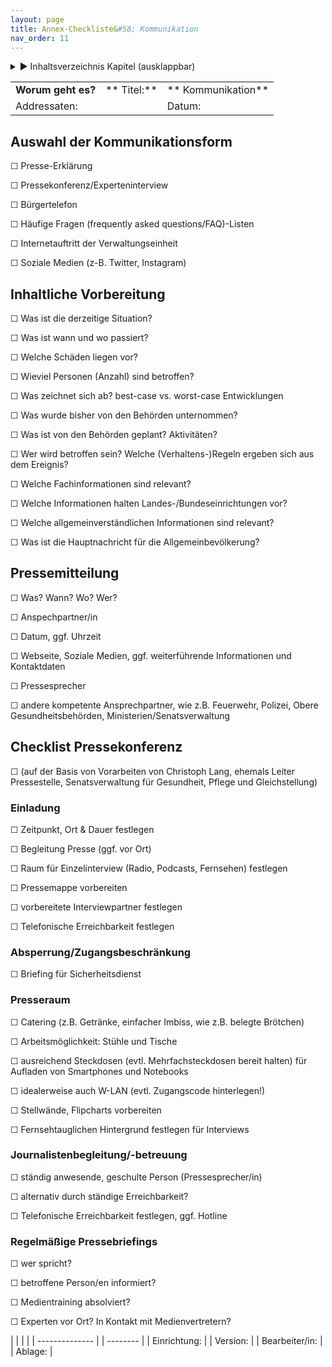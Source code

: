 ```yaml
---
layout: page
title: Annex-Checkliste&#58; Kommunikation
nav_order: 11
---
```


<details markdown="block">
  <summary>
      &#9658; Inhaltsverzeichnis Kapitel (ausklappbar)
  </summary>

1. TOC
{:toc}
 </details>

   <p></p>


|                    |             |                    |
| ------------------ | ----------- | ------------------ |
| **Worum geht es?** | ** Titel:** | ** Kommunikation** |
| Addressaten:       |             | Datum:             |

## **Auswahl der Kommunikationsform**

☐ Presse-Erklärung

☐ Pressekonferenz/Experteninterview

☐ Bürgertelefon

☐ Häufige Fragen (frequently asked questions/FAQ)-Listen

☐ Internetauftritt der Verwaltungseinheit

☐ Soziale Medien (z-B. Twitter, Instagram)

## Inhaltliche Vorbereitung

☐ Was ist die derzeitige Situation?

☐ Was ist wann und wo passiert?

☐ Welche Schäden liegen vor?

☐ Wieviel Personen (Anzahl) sind betroffen?

☐ Was zeichnet sich ab? best-case vs. worst-case Entwicklungen

☐ Was wurde bisher von den Behörden unternommen?

☐ Was ist von den Behörden geplant? Aktivitäten?

☐ Wer wird betroffen sein? Welche (Verhaltens-)Regeln ergeben sich aus
dem Ereignis?

☐ Welche Fachinformationen sind relevant?

☐ Welche Informationen halten Landes-/Bundeseinrichtungen vor?

☐ Welche allgemeinverständlichen Informationen sind relevant?

☐ Was ist die Hauptnachricht für die Allgemeinbevölkerung?

## Pressemitteilung

☐ Was? Wann? Wo? Wer?

☐ Anspechpartner/in

☐ Datum, ggf. Uhrzeit

☐ Webseite, Soziale Medien, ggf. weiterführende Informationen und
Kontaktdaten

☐ Pressesprecher

☐ andere kompetente Ansprechpartner, wie z.B. Feuerwehr, Polizei, Obere
Gesundheitsbehörden, Ministerien/Senatsverwaltung

## **Checklist Pressekonferenz**

☐ (auf der Basis von Vorarbeiten von Christoph Lang, ehemals Leiter
Pressestelle, Senatsverwaltung für Gesundheit, Pflege und
Gleichstellung)

### Einladung

☐ Zeitpunkt, Ort & Dauer festlegen

☐ Begleitung Presse (ggf. vor Ort)

☐ Raum für Einzelinterview (Radio, Podcasts, Fernsehen) festlegen

☐ Pressemappe vorbereiten

☐ vorbereitete Interviewpartner festlegen

☐ Telefonische Erreichbarkeit festlegen

### Absperrung/Zugangsbeschränkung

☐ Briefing für Sicherheitsdienst

### Presseraum

☐ Catering (z.B. Getränke, einfacher Imbiss, wie z.B. belegte Brötchen)

☐ Arbeitsmöglichkeit: Stühle und Tische

☐ ausreichend Steckdosen (evtl. Mehrfachsteckdosen bereit halten) für
Aufladen von Smartphones und Notebooks

☐ idealerweise auch W-LAN (evtl. Zugangscode hinterlegen\!)

☐ Stellwände, Flipcharts vorbereiten

☐ Fernsehtauglichen Hintergrund festlegen für Interviews

### Journalistenbegleitung/-betreuung

☐ ständig anwesende, geschulte Person (Pressesprecher/in)

☐ alternativ durch ständige Erreichbarkeit?

☐ Telefonische Erreichbarkeit festlegen, ggf. Hotline

### Regelmäßige Pressebriefings

☐ wer spricht?

☐ betroffene Person/en informiert?

☐ Medientraining absolviert?

☐ Experten vor Ort? In Kontakt mit Medienvertretern?

|                |  |          |
| -------------- |  | -------- |
| Einrichtung:   |  | Version: |
| Bearbeiter/in: |  | Ablage:  |

<div class="section fnlist" data-role="doc-footnotes">

</div>
